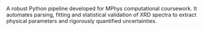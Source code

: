 A robust Python pipeline developed for MPhys computational coursework.  It automates parsing, fitting and statistical validation of XRD spectra to extract physical parameters and rigorously quantified uncertainties.
